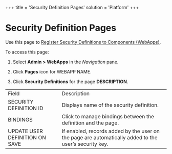 +++
title = 'Security Definition Pages'
solution = 'Platform'
+++

# Security Definition Pages

<div class="use">

Use this page to [Register Security Definitions to Components
(WebApps)](../Use_Cases/RegSecurityDefCompsWebApps).

</div>

To access this page:

1.  Select **Admin \> WebApps** in the *Navigation* pane.

2.  Click **Pages** icon for WEBAPP NAME.

3.  Click **Security Definitions** for the page
**DESCRIPTION**.

|                                |                                                                                                       |
| ------------------------------ | ----------------------------------------------------------------------------------------------------- |
| Field                          | Description                                                                                           |
| SECURITY DEFINITION ID         | Displays name of the security definition.                                                             |
| BINDINGS                       | Click to manage bindings between the definition and the page.                                         |
| UPDATE USER DEFINITION ON SAVE | If enabled, records added by the user on the page are automatically added to the user’s security key. |
